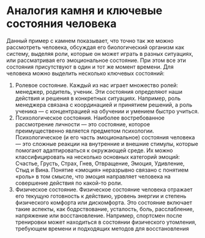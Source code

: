 # Аналогия камня и ключевые состояния человека

Данный пример с камнем показывает, что точно так же можно рассмотреть человека, обсуждая его биологический организм как систему, выделяя роли, которые он может играть в разных ситуациях, или рассматривая его эмоциональное состояние. При этом все эти состояния присутствуют в один и тот же момент времени. Для человека можно выделить несколько ключевых состояний:
1. Ролевое состояние. Каждый из нас играет множество ролей: менеджер, родитель, ученик. Эти состояния определяют наши действия и решения в конкретных ситуациях. Например, роль менеджера связана с координацией и принятием решений, а роль ученика — с концентрацией на обучении и умением быстро учиться. 
2. Психологическое состояния. Наиболее востребованное рассмотрение личности — это состояние, которое преимущественно является предметом психологии. Психологическое (и его часть эмоциональное) состояния человека — это сложные реакции на внутренние и внешние стимулы, которые помогают адаптироваться к окружающей среде. Их можно классифицировать на несколько основных категорий эмоций: Счастье, Грусть, Страх, Гнев, Отвращение, Эмоция, Удивление, Стыд и Вина. Понятие «эмоция» неразрывно связано с понятием «роль» в том смысле, что эмоция направляет человека на совершение действия по какой-то роли.
3. Физическое состояние. Физическое состояние человека отражает его текущую готовность к действию, уровень энергии и степень физического комфорта или дискомфорта. Это состояние включает такие аспекты, как бодрствование, усталость, боль, расслабление, напряжение или восстановление. Например, спортсмен после тренировки может находиться в состоянии физического утомления, требующем времени и подходящих методов для восстановления
